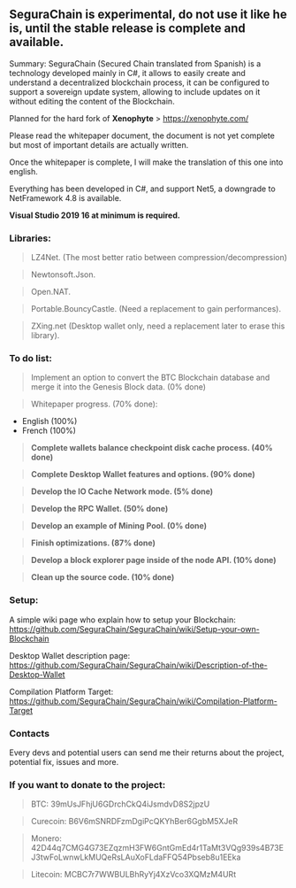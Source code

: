 <h2>SeguraChain is experimental, do not use it like he is, until the stable release is complete and available.</h2>

Summary: SeguraChain (Secured Chain translated from Spanish) is a technology developed mainly in C#,
it allows to easily create and understand a decentralized blockchain process, it can be configured to support a sovereign update system,
allowing to include updates on it without editing the content of the Blockchain. 

Planned for the hard fork of **Xenophyte** > https://xenophyte.com/

Please read the whitepaper document, the document is not yet complete but most of important details are actually written.

Once the whitepaper is complete, I will make the translation of this one into english.

Everything has been developed in C#, and support Net5, a downgrade to NetFramework 4.8 is available.

<b>Visual Studio 2019 16 at minimum is required.</b>


 
<h3>Libraries:</h3>

> LZ4Net. (The most better ratio between compression/decompression)

> Newtonsoft.Json.

> Open.NAT.

> Portable.BouncyCastle. (Need a replacement to gain performances).

> ZXing.net (Desktop wallet only, need a replacement later to erase this library).

  
<h3>To do list:</h3>

> Implement an option to convert the BTC Blockchain database and merge it into the Genesis Block data. (0% done)

> Whitepaper progress. (70% done):

  - English (100%)
  - French (100%)

> **Complete wallets balance checkpoint disk cache process. (40% done)**

> **Complete Desktop Wallet features and options. (90% done)**

> **Develop the IO Cache Network mode. (5% done)**

> **Develop the RPC Wallet. (50% done)**

> **Develop an example of Mining Pool. (0% done)**

> **Finish optimizations. (87% done)**

> **Develop a block explorer page inside of the node API. (10% done)**

> **Clean up the source code. (10% done)**

<h3>Setup:</h3>

A simple wiki page who explain how to setup your Blockchain:
https://github.com/SeguraChain/SeguraChain/wiki/Setup-your-own-Blockchain

Desktop Wallet description page:
https://github.com/SeguraChain/SeguraChain/wiki/Description-of-the-Desktop-Wallet

Compilation Platform Target:
https://github.com/SeguraChain/SeguraChain/wiki/Compilation-Platform-Target

<h3>Contacts</h3>
  
Every devs and potential users can send me their returns about the project, potential fix, issues and more.
  
  
<h3>If you want to donate to the project:</h3>

> BTC: 39mUsJFhjU6GDrchCkQ4iJsmdvD8S2jpzU

> Curecoin: B6V6mSNRDFzmDgiPcQKYhBer6GgbM5XJeR

> Monero: 42D44q7CMG4G73EZqzmH3FW6GntGmEd4r1TaMt3VQg939s4B73EJ3twFoLwnwLkMUQeRsLAuXoFLdaFFQ54Pbseb8u1EEka

> Litecoin: MCBC7r7WWBULBhRyYj4XzVco3XQMzM4URt


